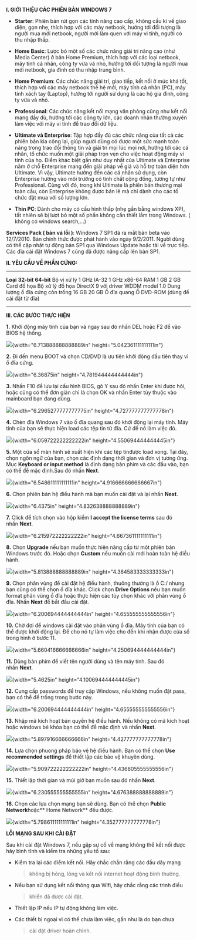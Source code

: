 **I. GIỚI THIỆU CÁC PHIÊN BẢN WINDOWS 7**

-   **Starter**: Phiên bản rút gọn các tính năng cao cấp, không cầu kì
    về giao diện, gọn nhẹ, thích hợp với các máy netbook, hướng tới đối
    tượng là người mua mới netbook, người mới làm quen với máy vi tính,
    người có thu nhập thấp.

-   **Home Basic**: Lược bỏ một số các chức năng giải trí nâng cao (như
    Media Center) ở bản Home Premium, thích hợp với các loại netbook,
    máy tính cá nhân, công ty vừa và nhỏ, hướng tới đối tượng là người
    mua mới netbook, gia đình có thu nhập trung bình.

-   **Home Premium**: Các chức năng giải trí, giao tiếp, kết nối ở mức
    khá tốt, thích hợp với các máy netbook thế hệ mới, máy tính cá nhân
    (PC), máy tính xách tay (Laptop), hướng tới người sử dụng là các hộ
    gia đình, công ty vừa và nhỏ.

-   **Professional**: Các chức năng kết nối mạng văn phòng cũng như kết
    nối mạng đầy đủ, hướng tới các công ty lớn, các doanh nhân thường
    xuyên làm việc với máy vi tính để trao đổi dữ liệu.

-   **Ultimate và Enterprise**: Tập hợp đầy đủ các chức năng của tất cả
    các phiên bản kia cộng lại, giúp người dùng có được một sức mạnh
    toàn năng trong trao đổi thông tin và giải trí mọi lúc mọi nơi,
    hướng tới các cá nhân, tổ chức muốn một giải pháp trọn vẹn cho việc
    hoạt động máy vi tính của họ. Điểm khác biệt gần như duy nhất của
    Ultimate và Enterprise nằm ở chỗ Enterprise mang đến giải pháp về
    giá và hỗ trợ toàn diện hơn Ultimate. Vì vậy, Ultimate hướng đến các
    cá nhân sử dụng, còn Enterprise hướng vào môi trường có tính chất
    cộng đồng, tương tự như Professional. Cùng với đó, trong khi
    Ultimate là phiên bản thương mại toàn cầu, còn Enterprise không được
    bán lẻ mà chỉ dành cho các tổ chức đặt mua với số lượng lớn.

-   **Thin PC**: Dành cho máy có cấu hình thấp (nhẹ gần bằng windows
    XP), tất nhiên sẽ bị lượt bỏ một số phần không cần thiết lắm
    trong Windows. ( không có windows search,...)

**Services Pack ( bản vá lỗi )**: Windows 7 SP1 đã ra mắt bản beta vào
12/7/2010. Bản chính thức được phát hành vào ngày 9/2/2011. Người dùng
có thể cập nhật tự động bản SP1 qua Windows Update hoặc tải về trực
tiếp. Các đĩa cài đặt Windows 7 cũng đã được nâng cấp lên bản SP1.

**II. YÊU CẦU VỀ PHẦN CỨNG:**

  --------------------------------- ----------------------------------------------------- --------------
  **Loại**                          **32-bit**                                            **64-bit**
  Bộ vi xử lý                       1 GHz IA-32                                           1 GHz x86-64
  RAM                               1 GB                                                  2 GB
  Card đồ họa                       Bộ xử lý đồ họa DirectX 9 với driver WDDM model 1.0
  Dung lượng ổ đĩa cứng còn trống   16 GB                                                 20 GB
  Ổ đĩa quang                       Ổ DVD-ROM (dùng để cài đặt từ đĩa)
  --------------------------------- ----------------------------------------------------- --------------

**III. CÁC BƯỚC THỰC HIỆN**

**1.** Khởi động máy tính của bạn và ngay sau đó nhấn DEL hoặc F2 để vào
BIOS hệ thống.

![](3.3-cai-dat-he-dieu-hanh-windows-7-media/media/image1.jpeg){width="6.713888888888889in"
height="5.042361111111111in"}

**2.** Đi đến menu BOOT và chọn CD/DVD là ưu tiên khởi động đầu tiên
thay vì ổ đĩa cứng.

![](3.3-cai-dat-he-dieu-hanh-windows-7-media/media/image2.jpeg){width="6.36875in"
height="4.781944444444444in"}

**3.** Nhấn F10 để lưu lại cấu hình BIOS, gõ Y sau đó nhấn Enter khi
được hỏi, hoặc cũng có thể đơn giản chỉ là chọn OK và nhấn Enter tùy
thuộc vào mainboard bạn đang dùng.

![](3.3-cai-dat-he-dieu-hanh-windows-7-media/media/image3.jpeg){width="6.2965277777777775in"
height="4.727777777777778in"}

**4.** Chèn đĩa Windows 7 vào ổ đĩa quang sau đó khởi động lại máy tính.
Máy tính của bạn sẽ thực hiện load các tệp tin từ đĩa. Cứ để nó làm việc
đó.

![](3.3-cai-dat-he-dieu-hanh-windows-7-media/media/image4.jpeg){width="6.059722222222222in"
height="4.550694444444445in"}

**5.** Một cửa sổ màn hình sẽ xuất hiện khi các tệp tinđược load xong.
Tại đây, chọn ngôn ngữ của bạn, chọn các định dạng thời gian và đơn vị
tương ứng. Mục **Keyboard or input method** là định dạng bàn phím và các
đầu vào, bạn có thể để mặc định.Sau đó nhấn **Next**.

![](3.3-cai-dat-he-dieu-hanh-windows-7-media/media/image5.jpeg){width="6.548611111111111in"
height="4.916666666666667in"}

**6.** Chọn phiên bản hệ điều hành mà bạn muốn cài đặt và lại
nhấn **Next**.

![](3.3-cai-dat-he-dieu-hanh-windows-7-media/media/image6.jpeg){width="6.4375in"
height="4.832638888888889in"}

**7.** Click để tích chọn vào hộp kiểm **I accept the license
terms** sau đó nhấn **Next**.

![](3.3-cai-dat-he-dieu-hanh-windows-7-media/media/image7.jpeg){width="6.215972222222222in"
height="4.667361111111111in"}

**8.** Chọn **Upgrade** nếu bạn muốn thực hiện nâng cấp từ một phiên bản
Windows trước đó. Hoặc chọn **Custom** nếu muốn cài mới hoàn toàn hệ
điều hành.

![](3.3-cai-dat-he-dieu-hanh-windows-7-media/media/image8.jpeg){width="5.813888888888889in"
height="4.364583333333333in"}

**9.** Chọn phân vùng để cài đặt hệ điều hành, thuông thường là ổ C:/
nhưng bạn cũng có thể chọn ổ đĩa khác. Click chọn **Drive Options** nếu
bạn muốn format phân vùng ổ đĩa hoặc thực hiện các tùy chọn khác với
phân vùng ổ đĩa. Nhấn **Next** để bắt đầu cài đặt.

![](3.3-cai-dat-he-dieu-hanh-windows-7-media/media/image9.jpeg){width="6.200694444444444in"
height="4.655555555555556in"}

**10.** Chờ đợi để windows cài đặt vào phân vùng ổ đĩa. Máy tính của bạn
có thể được khởi động lại. Để cho nó tự làm việc cho đến khi nhận được
cửa sổ trong hình ở bước 11.

![](3.3-cai-dat-he-dieu-hanh-windows-7-media/media/image10.jpeg){width="5.660416666666666in"
height="4.250694444444444in"}

**11.** Dùng bàn phím để viết tên người dùng và tên máy tính. Sau đó
nhấn **Next**.

![](3.3-cai-dat-he-dieu-hanh-windows-7-media/media/image11.jpeg){width="5.4625in"
height="4.100694444444445in"}

**12.** Cung cấp passwords để truy cập Windows, nếu không muốn đặt pass,
bạn có thể để trống trong bước này.

![](3.3-cai-dat-he-dieu-hanh-windows-7-media/media/image12.jpeg){width="6.200694444444444in"
height="4.655555555555556in"}

**13.** Nhập mã kích hoạt bản quyền hệ điều hành. Nếu không có mã kích
hoạt hoặc windows bẻ khóa bạn có thể để mặc định và nhấn **Next**.

![](3.3-cai-dat-he-dieu-hanh-windows-7-media/media/image13.jpeg){width="5.897916666666666in"
height="4.427777777777778in"}

**14.** Lựa chọn phuong pháp bảo vệ hệ điều hành. Bạn có thể chọn **Use
recommended settings** để thiết lập các bảo vệ khuyên dùng.

![](3.3-cai-dat-he-dieu-hanh-windows-7-media/media/image14.jpeg){width="5.909722222222222in"
height="4.436805555555556in"}

**15.** Thiết lập thời gian và múi giờ bạn muốn sau đó nhấn **Next**.

![](3.3-cai-dat-he-dieu-hanh-windows-7-media/media/image15.jpeg){width="6.230555555555555in"
height="4.676388888888889in"}

**16.** Chọn các lựa chọn mạng bạn sẽ dùng. Bạn có thể chọn **Public
Network**hoặc** Home Network** đều được.

![](3.3-cai-dat-he-dieu-hanh-windows-7-media/media/image16.jpeg){width="5.798611111111111in"
height="4.352777777777778in"}

**LỖI MẠNG SAU KHI CÀI ĐẶT**

Sau khi cài đặt Windows 7, nếu gặp sự cố về mạng không thể kết nối được
hãy bình tĩnh và kiểm tra những yếu tố sau:

-   Kiểm tra lại các điểm kết nối. Hãy chắc chắn rằng các đầu dây mạng
    > không bị hỏng, lỏng và kết nối internet hoạt động bình thường.

-   Nếu bạn sử dụng kết nối thông qua Wifi, hãy chắc rằng các trình điều
    > khiển đã được cài đặt.

-   Thiết lập IP nếu IP tự động không làm việc.

-   Các thiết bị ngoại vi có thể chưa làm việc, gần như là do bạn chưa
    > cài đặt driver hoàn chỉnh.



